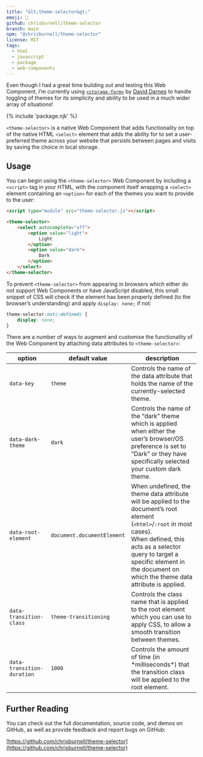 ```yaml
---
title: "&lt;theme-selector&gt;"
emoji: 🎨
github: chrisburnell/theme-selector
branch: main
npm: "@chrisburnell/theme-selector"
license: MIT
tags:
  - html
  - javascript
  - package
  - web-components
---
```


<div id="updated" class=" [ updated ] [ box  box--warning ] [ flow ] ">
    <p>Even though I had a great time building out and testing this Web Component, I’m currently using <a href="https://darn.es/storage-form-web-component/"><code>&lt;storage-form&gt;</code></a> by <a href="https://darn.es">David Darnes</a> to handle toggling of themes for its simplicity and ability to be used in a much wider array of situations!</p>
</div>

{% include 'package.njk' %}

<code>&lt;theme-selector&gt;</code> is a native Web Component that adds functionality on top of the native HTML <code>&lt;select&gt;</code> element that adds the ability for to set a user-preferred theme across your website that persists between pages and visits by saving the choice in local storage.

## Usage

You can begin using the <code>&lt;theme-selector&gt;</code> Web Component by including a <code>&lt;script&gt;</code> tag in your HTML, with the component itself wrapping a <code>&lt;select&gt;</code> element containing an <code>&lt;option&gt;</code> for each of the themes you want to provide to the user:

```html
<script type="module" src="theme-selector.js"></script>

<theme-selector>
    <select autocomplete="off">
        <option value="light">
            Light
        </option>
        <option value="dark">
            Dark
        </option>
    </select>
</theme-selector>
```

To prevent <code>&lt;theme-selector&gt;</code> from appearing in browsers which either do not support Web Components or have JavaScript disabled, this small snippet of CSS will check if the element has been properly defined (to the browser’s understanding) and apply `display: none;` if not:

```css
theme-selector:not(:defined) {
    display: none;
}
```

There are a number of ways to augment and customise the functionality of the Web Component by attaching data attributes to <code>&lt;theme-selector&gt;</code>:

<table>
    <thead>
        <tr>
            <th>option</th>
            <th>default value</th>
            <th>description</th>
        </tr>
    </thead>
    <tbody>
        <tr>
            <td><code>data-key</code></td>
            <td><code>theme</code></td>
            <td>Controls the name of the data attribute that holds the name of the currently-selected theme.</td>
        </tr>
        <tr>
            <td><code>data-dark-theme</code></td>
            <td><code>dark</code></td>
            <td>Controls the name of the <q>dark</q> theme which is applied when either the user’s browser/OS preference is set to <q>Dark</q> or they have specifically selected your custom dark theme.</td>
        </tr>
        <tr>
            <td><code>data-root-element</code></td>
            <td><code>document.documentElement</code></td>
            <td>When undefined, the theme data attribute will be applied to the document’s root element (<code>&lt;html&gt;</code>/<code>:root</code> in most cases).<br>When defined, this acts as a selector query to target a specific element in the document on which the theme data attribute is applied.</td>
        </tr>
        <tr>
            <td><code>data-transition-class</code></td>
            <td><code>theme-transitioning</code></td>
            <td>Controls the class name that is applied to the root element which you can use to apply CSS, to allow a smooth transition between themes.</td>
        </tr>
        <tr>
            <td><code>data-transition-duration</code></td>
            <td><code>1000</code></td>
            <td>Controls the amount of time (in *milliseconds*) that the transition class will be applied to the root element.</td>
        </tr>
    </tbody>
</table>

## Further Reading

You can check out the full documentation, source code, and demos on GitHub, as well as provide feedback and report bugs on GitHub:

[https://github.com/chrisburnell/theme-selector](https://github.com/chrisburnell/theme-selector)
